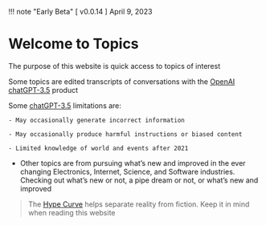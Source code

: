 !!! note "Early Beta"
    [ v0.0.14 ] April 9, 2023

    
# Welcome to Topics

The purpose of this website is quick access to topics of interest

Some topics are edited transcripts of conversations with the [OpenAI](https://openai.com) [chatGPT-3.5](https://chat.openai.com) product

Some [chatGPT-3.5](https://openai.com) limitations are:

    - May occasionally generate incorrect information
  
    - May occasionally produce harmful instructions or biased content

    - Limited knowledge of world and events after 2021

- Other topics are from pursuing what’s new and improved in the ever changing  Electronics, Internet, Science, and Software industries. Checking out what’s new or not, a pipe dream or not, or what’s new and improved
   
>The [Hype Curve](hype_curve.md) helps separate reality from fiction. Keep it in mind when reading this website



